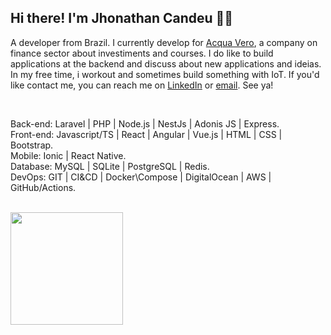 ## Hi there! I'm Jhonathan Candeu 🖖🏾

A developer from Brazil. I currently develop for [Acqua Vero][acqua-github], a company on finance sector about investiments and courses. I do like to build applications at the backend and discuss about new applications and ideias. In my free time, i workout and sometimes build something with IoT. If you'd like contact me, you can reach me on [LinkedIn][linkedin] or [email][mail]. See ya!

<br />

Back-end: Laravel | PHP | Node.js | NestJs | Adonis JS | Express.<br />
Front-end: Javascript/TS | React | Angular | Vue.js | HTML | CSS | Bootstrap.<br />
Mobile: Ionic | React Native.<br />
Database: MySQL | SQLite | PostgreSQL | Redis.<br />
DevOps: GIT | CI&CD | Docker\Compose | DigitalOcean | AWS | GitHub/Actions.<br />

<br />

<div>
  <a href="https://github.com/jhonathannc">
    <img height="180em" src="https://readme-stats.clckblog.space/api/top-langs/?username=jhonathannc&layout=compact&langs_count=16&theme=dracula"/>
  </a>
<div>

[acqua-github]: https://github.com/acqua-vero
[linkedin]: https://www.linkedin.com/in/jhonathannc
[mail]: mailto:jhonathannc@live.com
